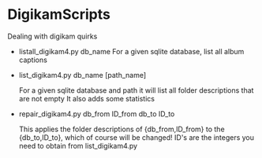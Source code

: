 # DigikamScripts
Dealing with digikam quirks

* listall_digikam4.py db_name
  For a given sqlite database, list all album captions

* list_digikam4.py  db_name [path_name]

  For a given sqlite database and path it will list all folder descriptions that are not empty
  It also adds some statistics

* repair_digikam4.py  db_from ID_from  db_to ID_to

  This applies the folder descriptions of {db_from,ID_from} to the {db_to,ID_to}, which of
  course will be changed!   ID's are the integers you need to obtain from list_digikam4.py

  
